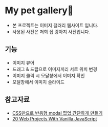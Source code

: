 # My pet gallery🐶
- 본 프로젝트는 이미지 갤러리 웹사이트 입니다.
- 사용된 사진은 저희 집 강아지 사진입니다.

## 기능
- 이미지 뷰어
- 드래그 & 드랍으로 이미지끼리 서로 위치 변경
- 이미지 클릭 시 모달창에서 이미지 확인
- 모달창에서 이미지 슬라이드

## 참고자료
- [CSS만으로 반응형 modal 팝업 간단하게 만들기](https://muzi-muzi.tistory.com/6)
- [20 Web Projects With Vanilla JavaScript](https://www.udemy.com/course/web-projects-with-vanilla-javascript/)